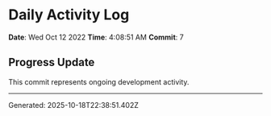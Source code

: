 # Daily Activity Log

**Date**: Wed Oct 12 2022
**Time**: 4:08:51 AM
**Commit**: 7

## Progress Update

This commit represents ongoing development activity.

---
Generated: 2025-10-18T22:38:51.402Z
